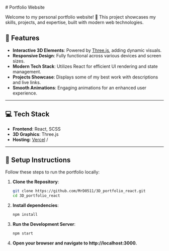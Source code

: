 
 
 # Portfolio Website

Welcome to my personal portfolio website! 🚀 This project showcases my skills, projects, and expertise, built with modern web technologies.

## 🌟 Features

- **Interactive 3D Elements**: Powered by [Three.js](https://threejs.org/), adding dynamic visuals.
- **Responsive Design**: Fully functional across various devices and screen sizes.
- **Modern Tech Stack**: Utilizes React for efficient UI rendering and state management.
- **Projects Showcase**: Displays some of my best work with descriptions and live links.
- **Smooth Animations**: Engaging animations for an enhanced user experience.

---

## 💻 Tech Stack

- **Frontend**: React, SCSS
- **3D Graphics**: Three.js
- **Hosting**: [Vercel](https://vercel.com/) /

---

## 🚀 Setup Instructions

Follow these steps to run the portfolio locally:

1. **Clone the Repository**:
   ```bash
   git clone https://github.com/MrD0511/3D_portfolio_react.git
   cd 3D_portfolio_react
   ```
2. **Install dependencies**:
   ```bash
   npm install
   ```
3. **Run the Development Server**:
   ```bash
   npm start
   ```
4. **Open your browser and navigate to http://localhost:3000.**

